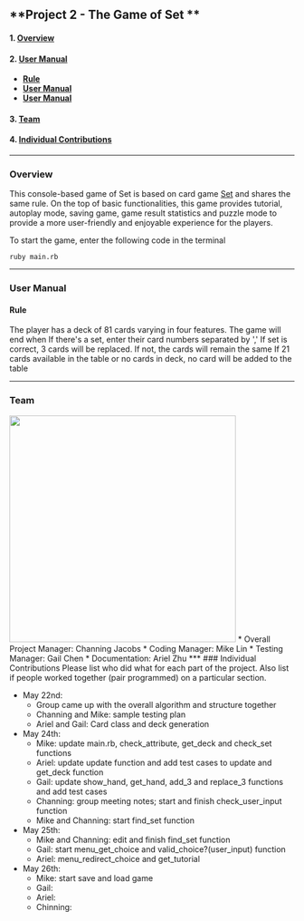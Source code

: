 ## **Project 2 - The Game of Set **
#### 1. [Overview](#overview)
#### 2. [User Manual](#user-manual)
   * **[Rule](#rule)**
   * **[User Manual](#user-manual)**
   * **[User Manual](#user-manual)**

#### 3. [Team](#team)
#### 4. [Individual Contributions](#individual-contributions)

***

### Overview
This console-based game of Set is based on card game [Set](https://en.wikipedia.org/wiki/Set_%28game%29) and shares the same rule. On the top of basic functionalities, this game provides tutorial, autoplay mode, saving game, game result statistics and puzzle mode to provide a more user-friendly and enjoyable experience for the players.

To start the game, enter the following code in the terminal

```
ruby main.rb
```
***
### User Manual
#### Rule
The player has a deck of 81 cards varying in four features. The game will end when 
If there's a set, enter their card numbers separated by ','
If set is correct, 3 cards will be replaced. If not, the cards will remain the same
If 21 cards available in the table or no cards in deck, no card will be added to the table

***
### Team
<img src="https://raw.githubusercontent.com/cse3901-osu-2018su/MAGiC-Project-2-Ruby-Game-of-Set/ariel_dev/magic.png?token=AVn9GV61Zs0E_28kxcSKBh9xgh9hrJH7ks5bF1mswA%3D%3D" width="400">
* Overall Project Manager: Channing Jacobs
* Coding Manager: Mike Lin
* Testing Manager: Gail Chen
* Documentation: Ariel Zhu
***
### Individual Contributions
Please list who did what for each part of the project.
Also list if people worked together (pair programmed) on a particular section.

* May 22nd:
  * Group came up with the overall algorithm and structure together
  * Channing and Mike: sample testing plan
  * Ariel and Gail: Card class and deck generation
* May 24th:
  * Mike: update main.rb, check_attribute, get_deck and check_set functions
  * Ariel: update update function and add test cases to update and get_deck function
  * Gail: update show_hand, get_hand, add_3 and replace_3 functions and add test cases
  * Channing: group meeting notes; start and finish check_user_input function
  * Mike and Channing: start find_set function
* May 25th:
  * Mike and Channing: edit and finish find_set function
  * Gail: start menu_get_choice and valid_choice?(user_input) function
  * Ariel: menu_redirect_choice and get_tutorial
* May 26th:
  * Mike: start save and load game
  * Gail:
  * Ariel:
  * Chinning:

